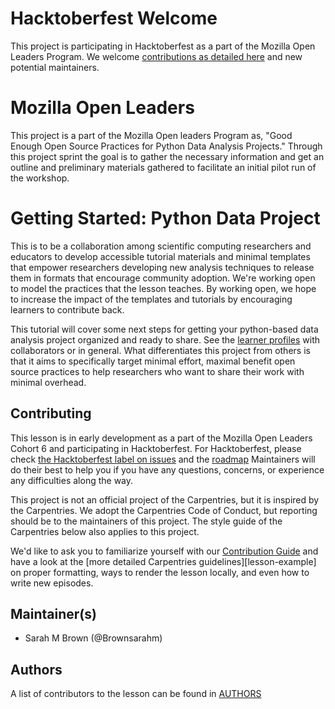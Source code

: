 # Hacktoberfest Welcome

This project is participating in Hacktoberfest as a part of the Mozilla Open Leaders Program. We welcome [contributions as detailed here]((https://github.com/brownsarahm/python-data-project/issues?q=is%3Aissue+is%3Aopen+label%3AHacktoberfest)) and new potential maintainers.


# Mozilla Open Leaders

This project is a part of the Mozilla Open leaders Program as, "Good Enough Open Source Practices for Python Data Analysis Projects." Through this project sprint the goal is to gather the necessary information and get an outline and preliminary materials gathered to facilitate an initial pilot run of the workshop.  


# Getting Started: Python Data Project

This is to be a collaboration among scientific computing researchers and educators to develop accessible tutorial materials and minimal templates that empower researchers developing new analysis techniques to release them in formats that encourage community adoption. We're working open to model the practices that the lesson teaches. By working open, we hope to increase the impact of the templates and tutorials by encouraging learners to contribute back.


This tutorial will cover some next steps for getting your python-based data analysis project organized and ready to share.  See the [learner profiles]() with collaborators or in general. What differentiates this project from others is that it aims to specifically target minimal effort, maximal benefit open source practices to help researchers who want to share their work with minimal overhead.  

## Contributing

This lesson is in early development as a part of the Mozilla Open Leaders Cohort 6 and participating in Hacktoberfest.  For Hacktoberfest, please check [the Hacktoberfest label on issues](https://github.com/brownsarahm/python-data-project/issues?q=is%3Aissue+is%3Aopen+label%3AHacktoberfest) and the [roadmap](https://github.com/brownsarahm/python-data-project/projects/2)
Maintainers will do their best to help you if you have any
questions, concerns, or experience any difficulties along the way.


This project is not an official project of the Carpentries, but it is inspired by the Carpentries. We adopt the Carpentries Code of Conduct, but reporting should be to the maintainers of this project.  The style guide of the Carpentries below also applies to this project.  

We'd like to ask you to familiarize yourself
with our [Contribution Guide](CONTRIBUTING.md)
and have a look at the [more detailed Carpentries guidelines][lesson-example] on proper formatting,
 ways to render the lesson locally, and even how to write new episodes.

## Maintainer(s)

* Sarah M Brown (@Brownsarahm)

## Authors

A list of contributors to the lesson can be found in [AUTHORS](AUTHORS)

<!--
## Citation


To cite this lesson, please consult with [CITATION](CITATION)

[lesson-example]: https://swcarpentry.github.io/lesson-example -->
